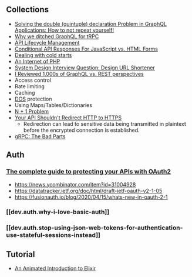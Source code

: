 
## Collections

- [Solving the double (quintuple) declaration Problem in GraphQL Applications: How to not repeat yourself!](https://wundergraph.com/blog/solving_the_double_quintuple_declaration_problem_in_graphql_applications_how_to_not_repeat_yourself)
- [Why we ditched GraphQL for tRPC](https://echobind.com/post/why-we-ditched-graphql-for-trpc/)
- [API Lifecycle Management](https://medium.com/@trgoodwill/api-lifecycle-management-9fb0caaa41de)
- [Conditional API Responses For JavaScript vs. HTML Forms](https://austingil.com/http-javascript-vs-html/)
- [Dealing with cold starts](https://twitter.com/thdxr/status/1661433744970973190)
- [An Internet of PHP](https://timotijhof.net/posts/2023/an-internet-of-php/)
- [System Design Interview Question: Design URL Shortener](https://levelup.gitconnected.com/system-design-interview-question-design-url-shortener-c3278a99fc35)
- [I Reviewed 1,000s of GraphQL vs. REST perspectives](https://konfigthis.com/blog/graphql-vs-rest/)
- Access control
- Rate limiting
- Caching
- [DOS](https://en.wikipedia.org/wiki/Denial-of-service_attack) protection
- Using Maps/Tables/Dictionaries
- [N + 1 Problem](https://stackoverflow.com/questions/97197/what-is-the-n1-selects-problem-in-orm-object-relational-mapping)
- [Your API Shouldn't Redirect HTTP to HTTPS](https://jviide.iki.fi/http-redirects)
  - Redirection can lead to sensitive data being transmitted in plaintext before the encrypted connection is established.
- [gRPC: The Bad Parts](https://kmcd.dev/posts/grpc-the-bad-parts/)

## Auth

### [The complete guide to protecting your APIs with OAuth2](https://stackoverflow.blog/2022/04/11/the-complete-guide-to-protecting-your-apis-with-oauth2/)

- <https://news.ycombinator.com/item?id=31004928>
- <https://datatracker.ietf.org/doc/html/draft-ietf-oauth-v2-1-05>
- <https://fusionauth.io/blog/2020/04/15/whats-new-in-oauth-2-1>

### [[dev.auth.why-i-love-basic-auth]]

### [[dev.auth.stop-using-json-web-tokens-for-authentication-use-stateful-sessions-instead]]

## Tutorial

- [An Animated Introduction to Elixir](https://markm208.github.io/exbook/)
